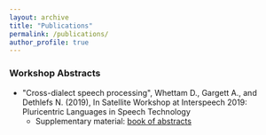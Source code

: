 ```yaml
---
layout: archive
title: "Publications"
permalink: /publications/
author_profile: true
---
```


### Workshop Abstracts
* "Cross-dialect speech processing", Whettam D., Gargett A., and Dethlefs N. (2019), In Satellite Workshop at Interspeech 2019: Pluricentric Languages in Speech Technology
  * Supplementary material: [book of abstracts](https://www.pluricentriclanguages.org/ndv-interspeech-workshop-graz-2019/contents/BOOK%20of%20ABSTRACTS.pdf)
